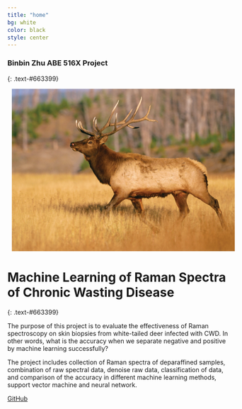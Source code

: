 ```yaml
---
title: "home"
bg: white
color: black
style: center
---
```


### Binbin Zhu ABE 516X Project
{: .text-#663399}

<img src="img/deer.png" alt="deer" title="deer" style="padding:0 10px;" />



# Machine Learning of Raman Spectra of Chronic Wasting Disease
{: .text-#663399}

The purpose of this project is to evaluate the effectiveness of Raman spectroscopy on skin biopsies from white-tailed deer infected with CWD. In other words, what is the accuracy when we separate negative and positive by machine learning successfully? 

The project includes collection of Raman spectra of deparaffined samples, combination of raw spectral data, denoise raw data, classification of data, and comparison of the accuracy in different machine learning methods, support vector machine and neural network. 


[GitHub](https://github.com/juliachu216/Website)

